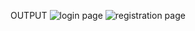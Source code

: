 OUTPUT
![login page](https://user-images.githubusercontent.com/101400227/202498809-f3ef9fc6-b731-44fe-8978-5cdc676ab9e7.png)
![registration page](https://user-images.githubusercontent.com/101400227/202498983-4df33623-1982-4c1b-a8fa-d1e58e811d7d.png)
